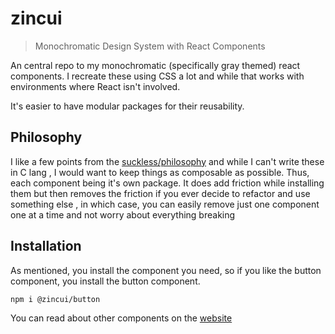 # zincui

> Monochromatic Design System with React Components

An central repo to my monochromatic (specifically gray themed) react components.
I recreate these using CSS a lot and while that works with environments where React isn't involved.

It's easier to have modular packages for their reusability.

## Philosophy

I like a few points from the [suckless/philosophy](https://suckless.org/philosophy/) and while I can't write these in C lang , I would want to keep things as composable as possible. Thus, each component being it's own package. It does add friction while installing them but then removes the friction if you ever decide to refactor and use something else , in which case, you can easily remove just one component one at a time and not worry about everything breaking

## Installation

As mentioned, you install the component you need, so if you like the button component, you install the button component.

```sh
npm i @zincui/button
```

You can read about other components on the [website](https://zincui.reaper.im)
